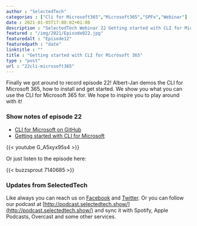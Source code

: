 ```yaml
---
author : "SelectedTech"
categories : ["Cli for Microsoft365","Microsoft365","SPFx","Webinar"]
date : 2021-01-05T17:00:02+01:00
description : "SelectedTech Webinar 22 Getting started with CLI for Microsoft 365"
featured : "/img/2021/Episode022.jpg"
featuredalt : "Episode12"
featuredpath : "date"
linktitle : ""
title : "Getting started with CLI for Microsoft 365"
type : "post"
url : "22cli-microsoft365"
---
```


Finally we got around to record episode 22! Albert-Jan demos the CLI for Microsoft 365, how to install and get started. We show you what you can use the CLI for Microsoft 365 for. We hope to inspire you to play around with it!

### Show notes of episode 22

- [CLI for Microsoft on GitHub](https://github.com/pnp/cli-microsoft365)
- [Getting started with CLI for Microsoft](https://pnp.github.io/cli-microsoft365/)

{{< youtube G_A5xyx95s4 >}}

Or just listen to the episode here:

{{< buzzsprout 7140685 >}}

### Updates from SelectedTech

Like always you can reach us on [Facebook](https://www.facebook.com/SelectedTechPage/) and [Twitter](https://twitter.com/selectedtech). Or you can follow our podcast at [http://podcast.selectedtech.show/](http://podcast.selectedtech.show/) and sync it with Spotify, Apple Podcasts, Overcast and some other services.
